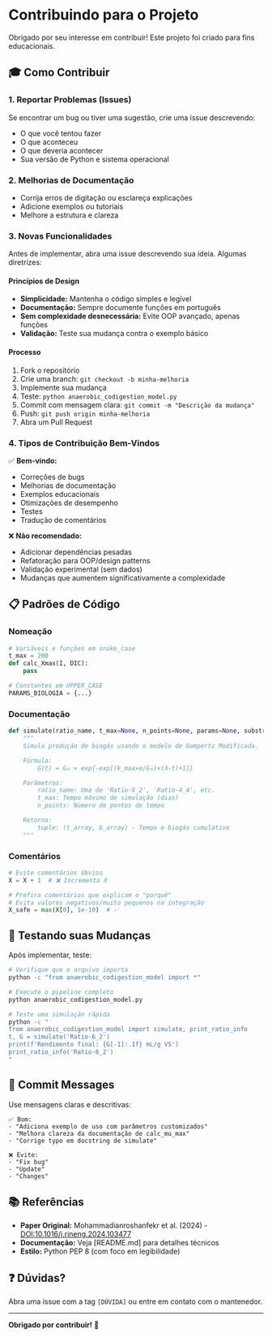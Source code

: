 # Contribuindo para o Projeto

Obrigado por seu interesse em contribuir! Este projeto foi criado para fins educacionais.

## 🎓 Como Contribuir

### 1. Reportar Problemas (Issues)
Se encontrar um bug ou tiver uma sugestão, crie uma issue descrevendo:
- O que você tentou fazer
- O que aconteceu
- O que deveria acontecer
- Sua versão de Python e sistema operacional

### 2. Melhorias de Documentação
- Corrija erros de digitação ou esclareça explicações
- Adicione exemplos ou tutoriais
- Melhore a estrutura e clareza

### 3. Novas Funcionalidades
Antes de implementar, abra uma issue descrevendo sua ideia. Algumas diretrizes:

#### Princípios de Design
- **Simplicidade:** Mantenha o código simples e legível
- **Documentação:** Sempre documente funções em português
- **Sem complexidade desnecessária:** Evite OOP avançado, apenas funções
- **Validação:** Teste sua mudança contra o exemplo básico

#### Processo
1. Fork o repositório
2. Crie uma branch: `git checkout -b minha-melhoria`
3. Implemente sua mudança
4. Teste: `python anaerobic_codigestion_model.py`
5. Commit com mensagem clara: `git commit -m "Descrição da mudança"`
6. Push: `git push origin minha-melhoria`
7. Abra um Pull Request

### 4. Tipos de Contribuição Bem-Vindos

✅ **Bem-vindo:**
- Correções de bugs
- Melhorias de documentação
- Exemplos educacionais
- Otimizações de desempenho
- Testes
- Tradução de comentários

❌ **Não recomendado:**
- Adicionar dependências pesadas
- Refatoração para OOP/design patterns
- Validação experimental (sem dados)
- Mudanças que aumentem significativamente a complexidade

## 📋 Padrões de Código

### Nomeação
```python
# Variáveis e funções em snake_case
t_max = 200
def calc_Xmax(I, DIC):
    pass

# Constantes em UPPER_CASE
PARAMS_BIOLOGIA = {...}
```

### Documentação
```python
def simulate(ratio_name, t_max=None, n_points=None, params=None, substrates=None):
    """
    Simula produção de biogás usando o modelo de Gompertz Modificada.

    Fórmula:
        G(t) = G₀ × exp{-exp[(k_max×e/G₀)×(λ-t)+1]}

    Parâmetros:
        ratio_name: Uma de 'Ratio-6_2', 'Ratio-4_4', etc.
        t_max: Tempo máximo de simulação (dias)
        n_points: Número de pontos de tempo

    Retorna:
        tuple: (t_array, G_array) - Tempo e biogás cumulativo
    """
```

### Comentários
```python
# Evite comentários óbvios
X = X + 1  # ❌ Incrementa X

# Prefira comentários que explicam o "porquê"
# Evita valores negativos/muito pequenos na integração
X_safe = max(X[0], 1e-10)  # ✅
```

## 🧪 Testando suas Mudanças

Após implementar, teste:

```bash
# Verifique que o arquivo importa
python -c "from anaerobic_codigestion_model import *"

# Execute o pipeline completo
python anaerobic_codigestion_model.py

# Teste uma simulação rápida
python -c "
from anaerobic_codigestion_model import simulate, print_ratio_info
t, G = simulate('Ratio-6_2')
print(f'Rendimento final: {G[-1]:.1f} mL/g VS')
print_ratio_info('Ratio-6_2')
"
```

## 📝 Commit Messages

Use mensagens claras e descritivas:

```
✅ Bom:
- "Adiciona exemplo de uso com parâmetros customizados"
- "Melhora clareza da documentação de calc_mu_max"
- "Corrige typo em docstring de simulate"

❌ Evite:
- "Fix bug"
- "Update"
- "Changes"
```

## 📚 Referências

- **Paper Original:** Mohammadianroshanfekr et al. (2024) - [DOI:10.1016/j.rineng.2024.103477](https://doi.org/10.1016/j.rineng.2024.103477)
- **Documentação:** Veja [README.md] para detalhes técnicos
- **Estilo:** Python PEP 8 (com foco em legibilidade)

## ❓ Dúvidas?

Abra uma issue com a tag `[DÚVIDA]` ou entre em contato com o mantenedor.

---

**Obrigado por contribuir!** 🎉
